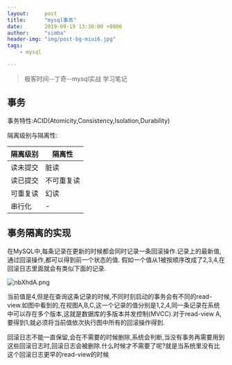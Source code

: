 ```yaml
---
layout:     post
title:      "mysql事务"
date:       2019-09-19 13:30:00 +0800
author:     "simba"
header-img: "img/post-bg-miui6.jpg"
tags:
    - mysql

---
```


> 极客时间--丁奇--mysql实战 学习笔记

##	事务
事务特性:ACID(Atomicity,Consistency,Isolation,Durability)

隔离级别与隔离性:

隔离级别 | 隔离性 |
-|-|
读未提交  |  脏读  |
读已提交  |  不可重复读  |
可重复读  |  幻读  |
串行化  |  -  |


##	事务隔离的实现
在MySQL中,每条记录在更新的时候都会同时记录一条回滚操作.记录上的最新值,通过回滚操作,都可以得到前一个状态的值.
假如一个值从1被按顺序改成了2,3,4,在回滚日志里面就会有类似下面的记录.

![nbXhdA.png](https://s2.ax1x.com/2019/09/19/nbXhdA.png)

当前值是4,但是在查询这条记录的时候,不同时刻启动的事务会有不同的read-view.如图中看到的,在视图A,B,C,这一个记录的值分别是1,2,4,同一条记录在系统中可以存在多个版本,这就是数据库的多版本并发控制(MVCC).对于read-view A,要得到1,就必须将当前值依次执行图中所有的回滚操作得到.

回滚日志不能一直保留,会在不需要的时候删除,系统会判断,当没有事务再需要用到这些回滚日志时,回滚日志会被删除.什么时候才不需要了呢?就是当系统里没有比这个回滚日志更早的read-view的时候